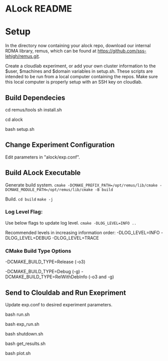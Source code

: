 # ALock README


# Setup

In the directory now containing your alock repo, download our internal RDMA library, remus, which can be found at https://github.com/sss-lehigh/remus.git.

Create a cloudlab experiment, or add your own cluster information to the $user, $machines and $domain variables in setup.sh. These scripts are intended to be run from a local computer containing the repos. Make sure this local computer is properly setup with an SSH key on cloudlab. 


## Build Dependecies
<!-- rebuilds and installs remus into /opt/ -->
cd remus/tools
sh install.sh 

<!-- Installs dependencies on clouldab cluster -->
cd alock
<!-- TODO: Make sure to update with cloudlab node info  -->
bash setup.sh

## Change Experiment Configuration
Edit parameters in "alock/exp.conf". 

## Build ALock Executable

Generate build system. 
``cmake -DCMAKE_PREFIX_PATH=/opt/remus/lib/cmake -DCMAKE_MODULE_PATH=/opt/remus/lib/cmake -B build``

Build. 
``cd build``
``make -j``

### Log Level Flag:
Use below flags to update log level. 
``cmake -DLOG_LEVEL=INFO ..``

Recommended levels in increasing information order:
-DLOG_LEVEL=INFO
-DLOG_LEVEL=DEBUG
-DLOG_LEVEL=TRACE

### CMake Build Type Options
-DCMAKE_BUILD_TYPE=Release (-o3)
<!-- Use one of below for gdb -->
-DCMAKE_BUILD_TYPE=Debug (-g) 
-DCMAKE_BUILD_TYPE=RelWithDebInfo (-o3 and -g)


## Send to Clouldab and Run Exepriment

<!-- update experiment parameters first -->
Update exp.conf to desired experiment parameters. 

<!-- Builds executable, sends to nodes, and runs exp_run.sh  -->
bash run.sh  <!-- TODO: Make sure to update with cloudlab node info  -->

<!-- Reruns experiment without updating from exp.conf-->
bash exp_run.sh

<!-- Kills experiment name on nodes to take care of zombie processes -->
bash shutdown.sh

<!-- Use to collect results after running experiment. See file for download naming conventions. -->
bash get_results.sh

<!-- Use after collecting results to generate csv files and run plot script -->
bash plot.sh
